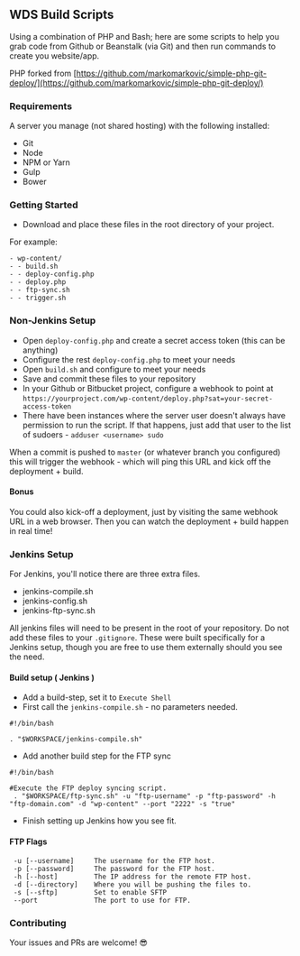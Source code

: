 ## WDS Build Scripts

Using a combination of PHP and Bash; here are some scripts to help you grab code from Github or Beanstalk (via Git) and then run commands to create you website/app.

PHP forked from [https://github.com/markomarkovic/simple-php-git-deploy/](https://github.com/markomarkovic/simple-php-git-deploy/)

### Requirements

A server you manage (not shared hosting) with the following installed:

- Git
- Node
- NPM or Yarn
- Gulp
- Bower

### Getting Started

- Download and place these files in the root directory of your project.

For example:

```
- wp-content/
- - build.sh
- - deploy-config.php
- - deploy.php
- - ftp-sync.sh
- - trigger.sh
```

### Non-Jenkins Setup

- Open `deploy-config.php` and create a secret access token (this can be anything)
- Configure the rest `deploy-config.php` to meet your needs
- Open `build.sh` and configure to meet your needs
- Save and commit these files to your repository
- In your Github or Bitbucket project, configure a webhook to point at `https://yourproject.com/wp-content/deploy.php?sat=your-secret-access-token`
- There have been instances where the server user doesn't always have permission to run the script. If that happens, just add that user to the list of sudoers - `adduser <username> sudo`

When a commit is pushed to `master` (or whatever branch you configured) this will trigger the webhook - which will ping this URL and kick off the deployment + build.

#### Bonus

You could also kick-off a deployment, just by visiting the same webhook URL in a web browser. Then you can watch the deployment + build happen in real time!

### Jenkins Setup

For Jenkins, you'll notice there are three extra files.
* jenkins-compile.sh
* jenkins-config.sh
* jenkins-ftp-sync.sh

All jenkins files will need to be present in the root of your repository. Do not add these files to your `.gitignore`. These were built specifically for a Jenkins setup, though you are free to use them externally should you see the need.

#### Build setup ( Jenkins )
* Add a build-step, set it to `Execute Shell`
* First call the `jenkins-compile.sh` - no parameters needed.
```
#!/bin/bash

. "$WORKSPACE/jenkins-compile.sh"
```
* Add another build step for the FTP sync

```
#!/bin/bash

#Execute the FTP deploy syncing script.
 . "$WORKSPACE/ftp-sync.sh" -u "ftp-username" -p "ftp-password" -h "ftp-domain.com" -d "wp-content" --port "2222" -s "true"
```

* Finish setting up Jenkins how you see fit.

#### FTP Flags
```
 -u [--username]     The username for the FTP host.
 -p [--password]     The password for the FTP host.
 -h [--host]         The IP address for the remote FTP host.
 -d [--directory]    Where you will be pushing the files to.
 -s [--sftp]         Set to enable SFTP
 --port              The port to use for FTP.
```


### Contributing

Your issues and PRs are welcome! :sunglasses:
